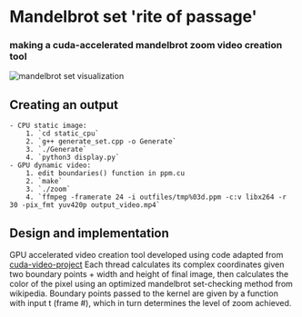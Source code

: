 # Mandelbrot set 'rite of passage'
### making a cuda-accelerated mandelbrot zoom video creation tool

![mandelbrot set visualization](https://user-images.githubusercontent.com/78174712/174942522-cf79d6e3-fbee-4b69-b639-f72406418298.png)

## Creating an output
	- CPU static image:
		1. `cd static_cpu`
		2. `g++ generate_set.cpp -o Generate`
		3. `./Generate`
		4. `python3 display.py`
	- GPU dynamic video:
		1. edit boundaries() function in ppm.cu
		2. `make`
		3. `./zoom`
		4. `ffmpeg -framerate 24 -i outfiles/tmp%03d.ppm -c:v libx264 -r 30 -pix_fmt yuv420p output_video.mp4`

## Design and implementation
GPU accelerated video creation tool developed using code adapted from [cuda-video-project](https://github.com/bojdell/cuda-video-project)
Each thread calculates its complex coordinates given two boundary points + width and height of final image, then calculates the color of the pixel using an optimized mandelbrot set-checking method from wikipedia.
Boundary points passed to the kernel are given by a function with input t (frame #), which in turn determines the level of zoom achieved.
